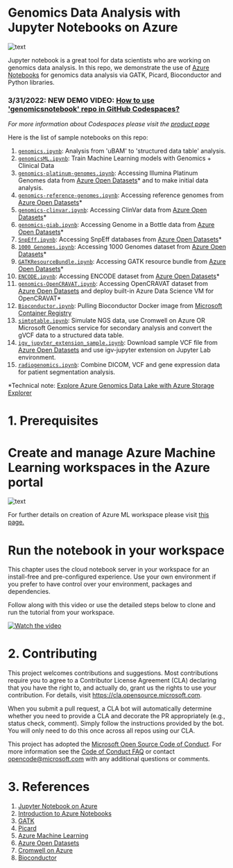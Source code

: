 
# Genomics Data Analysis with Jupyter Notebooks on Azure
![text](https://github.com/microsoft/genomicsnotebook/blob/main/docs/image328.png)

Jupyter notebook is a great tool for data scientists who are working on genomics data analysis. In this repo, we demonstrate the use of [Azure Notebooks](https://docs.microsoft.com/en-us/azure/notebooks/) for genomics data analysis via GATK, Picard, Bioconductor and Python libraries.

### 3/31/2022: NEW DEMO VIDEO: [How to use 'genomicsnotebook' repo in GitHub Codespaces?](https://storeshare.blob.core.windows.net/publicdata/genomics_notebook_codespaces.mp4)
_For more information about Codespaces please visit the [product page](https://github.com/features/codespaces)_

Here is the list of sample notebooks on this repo:

1. [`genomics.ipynb`](https://github.com/microsoft/genomicsnotebook/blob/main/sample-notebooks/genomics.ipynb): Analysis from 'uBAM' to 'structured data table' analysis.
2. [`genomicsML.ipynb`](https://github.com/microsoft/genomicsnotebook/blob/main/sample-notebooks/genomicsML.ipynb): Train Machine Learning models with Genomics + Clinical Data
3. [`genomics-platinum-genomes.ipynb`](https://github.com/microsoft/genomicsnotebook/blob/main/sample-notebooks/genomics-platinum-genomes.ipynb): Accessing Illumina Platinum Genomes data from [Azure Open Datasets](https://azure.microsoft.com/en-us/services/open-datasets/catalog/genomics-data-lake/)* and to make initial data analysis.
4. [`genomics-reference-genomes.ipynb`](https://github.com/microsoft/genomicsnotebook/blob/main/sample-notebooks/genomics-reference-genomes.ipynb): Accessing reference genomes from [Azure Open Datasets](https://azure.microsoft.com/en-us/services/open-datasets/catalog/genomics-data-lake/)* 
5. [`genomics-clinvar.ipynb`](https://github.com/microsoft/genomicsnotebook/blob/main/sample-notebooks/genomics-clinvar.ipynb): Accessing ClinVar data from [Azure Open Datasets](https://azure.microsoft.com/en-us/services/open-datasets/catalog/genomics-data-lake/)*
6. [`genomics-giab.ipynb`](https://github.com/microsoft/genomicsnotebook/blob/main/sample-notebooks/AzureNotebooks-azure-storage-genomics-giab.ipynb): Accessing Genome in a Bottle data from [Azure Open Datasets](https://azure.microsoft.com/en-us/services/open-datasets/catalog/genomics-data-lake/)* 
7. [`SnpEff.ipynb`](https://github.com/microsoft/genomicsnotebook/blob/main/sample-notebooks/SnpEff.ipynb): Accessing SnpEff databases from [Azure Open Datasets](https://azure.microsoft.com/en-us/services/open-datasets/catalog/genomics-data-lake/)* 
8. [`1000 Genomes.ipynb`](https://github.com/microsoft/genomicsnotebook/blob/main/sample-notebooks/1000-genomes_Azure_Genomics_Data_Lake.ipynb): Accessing 1000 Genomes dataset from [Azure Open Datasets](https://azure.microsoft.com/en-us/services/open-datasets/catalog/genomics-data-lake/)* 
9. [`GATKResourceBundle.ipynb`](https://github.com/microsoft/genomicsnotebook/blob/main/sample-notebooks/genomics-gatk-resource-bundle.ipynb): Accessing GATK resource bundle  from [Azure Open Datasets](https://azure.microsoft.com/en-us/services/open-datasets/catalog/genomics-data-lake/)* 
10. [`ENCODE.ipynb`](https://github.com/microsoft/genomicsnotebook/blob/main/sample-notebooks/genomics-encode.ipynb): Accessing ENCODE dataset from [Azure Open Datasets](https://azure.microsoft.com/en-us/services/open-datasets/catalog/genomics-data-lake/)* 
11. [`genomics-OpenCRAVAT.ipynb`](https://github.com/microsoft/genomicsnotebook/blob/main/sample-notebooks/genomics-opencravat.ipynb): Accessing OpenCRAVAT dataset from [Azure Open Datasets](https://azure.microsoft.com/en-us/services/open-datasets/catalog/genomics-data-lake/) and deploy built-in Azure Data Science VM for OpenCRAVAT*  
12. [`Bioconductor.ipynb`](https://github.com/microsoft/genomicsnotebook/blob/main/sample-notebooks/Bioconductor.ipynb): Pulling Bioconductor Docker image from [Microsoft Container Registry](https://hub.docker.com/_/microsoft-bioconductor)
13. [`simtotable.ipynb`](https://github.com/microsoft/genomicsnotebook/blob/main/sample-notebooks/simtotable.ipynb): Simulate NGS data, use Cromwell on Azure OR Microsoft Genomics service for secondary analysis and convert the gVCF data to a structured data table.
14. [`igv_jupyter_extension_sample.ipynb`](https://github.com/microsoft/genomicsnotebook/blob/main/sample-notebooks/igv_jupyter_extension_sample.ipynb): Download sample VCF file from [Azure Open Datasets](https://azure.microsoft.com/en-us/services/open-datasets/catalog/genomics-data-lake/) and use igv-jupyter extension on Jupyter Lab environment.
15. [`radiogenomics.ipynb`](https://github.com/microsoft/genomicsnotebook/blob/main/sample-notebooks/radiogenomics.ipynb): Combine DICOM, VCF and gene expression data for patient segmentation analysis.

*Technical note: [Explore Azure Genomics Data Lake with Azure Storage Explorer](https://github.com/microsoft/genomicsnotebook/blob/main/docs/Genomics_Data_Lake_Azure_Storage_Explorer.pdf)

# 1. Prerequisites

#  Create and manage Azure Machine Learning workspaces in the Azure portal

![text](https://github.com/microsoft/genomicsnotebook/blob/main/docs/create-workspace.gif)

For further details on creation of Azure ML workspace please visit [this page.](https://docs.microsoft.com/en-us/azure/machine-learning/how-to-manage-workspace)

# Run the notebook in your workspace

This chapter uses the cloud notebook server in your workspace for an install-free and pre-configured experience. Use your own environment if you prefer to have control over your environment, packages and dependencies.

Follow along with this video or use the detailed steps below to clone and run the tutorial from your workspace.

[![Watch the video](https://github.com/microsoft/genomicsnotebook/blob/main/docs/video.JPG)](https://www.microsoft.com/en-us/videoplayer/embed/RE4mTUr) 


# 2. Contributing

This project welcomes contributions and suggestions.  Most contributions require you to agree to a
Contributor License Agreement (CLA) declaring that you have the right to, and actually do, grant us
the rights to use your contribution. For details, visit https://cla.opensource.microsoft.com.

When you submit a pull request, a CLA bot will automatically determine whether you need to provide
a CLA and decorate the PR appropriately (e.g., status check, comment). Simply follow the instructions
provided by the bot. You will only need to do this once across all repos using our CLA.

This project has adopted the [Microsoft Open Source Code of Conduct](https://opensource.microsoft.com/codeofconduct/).
For more information see the [Code of Conduct FAQ](https://opensource.microsoft.com/codeofconduct/faq/) or
contact [opencode@microsoft.com](mailto:opencode@microsoft.com) with any additional questions or comments.

# 3. References

1. [Jupyter Notebook on Azure](https://docs.microsoft.com/en-us/azure/notebooks/tutorial-create-run-jupyter-notebook) 
2. [Introduction to Azure Notebooks](https://notebooks.azure.com)
3. [GATK](https://gatk.broadinstitute.org/hc/en-us) 
4. [Picard](http://broadinstitute.github.io/picard/index.html)
5. [Azure Machine Learning](https://azure.microsoft.com/en-us/services/machine-learning/)
6. [Azure Open Datasets](https://azure.microsoft.com/en-us/services/open-datasets/)
7. [Cromwell on Azure](https://github.com/microsoft/CromwellOnAzure)
8. [Bioconductor](https://www.bioconductor.org/)
